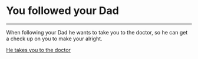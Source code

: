# You followed your Dad
---

When following your Dad he wants to take you to the doctor,
so he can get a check up on you to make your alright.

[He takes you to the doctor](doctor.md)




